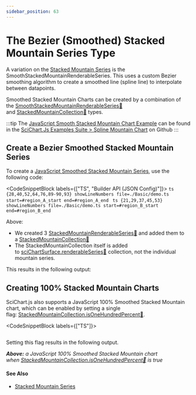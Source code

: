 ```yaml
---
sidebar_position: 63
---
```


# The Bezier (Smoothed) Stacked Mountain Series Type

A variation on the [Stacked Mountain Series](/2d-charts/chart-types/stacked-mountain-renderable-series) is the SmoothStackedMountainRenderableSeries. This uses a custom Bezier smoothing algorithm to create a smoothed line (spline line) to interpolate between datapoints.

Smoothed Stacked Mountain Charts can be created by a combination of the [SmoothStackedMountainRenderableSeries:blue_book:](https://www.scichart.com/documentation/js/current/typedoc/classes/smoothstackedmountainrenderableseries.html) and [StackedMountainCollection:blue_book:](https://www.scichart.com/documentation/js/current/typedoc/classes/stackedmountaincollection.html) types. 

:::tip
The [JavaScript Smooth Stacked Mountain Chart Example](https://www.scichart.com/demo/javascript/smooth-stacked-mountain-chart) can be found in the [SciChart.Js Examples Suite > Spline Mountain Chart](https://github.com/ABTSoftware/SciChart.JS.Examples/tree/master/Examples/src/components/Examples/Charts2D/BasicChartTypes/SplineMountainChart) on Github
:::

<ChartFromSciChartDemo 
    src="https://www.scichart.com/demo/iframe/smooth-stacked-mountain-chart" 
    title="Smooth Stacked Mountain Chart"
/>

Create a Bezier Smoothed Stacked Mountain Series
------------------------------------------------

To create a [JavaScript Smoothed Stacked Mountain Series](https://www.scichart.com/demo/javascript/smooth-stacked-mountain-chart), use the following code:

<CodeSnippetBlock labels={["TS", "Builder API (JSON Config)"]}>
    ```ts {28,40,52,64,76,89-90,93} showLineNumbers file=./Basic/demo.ts start=#region_A_start end=#region_A_end
    ```
    ```ts {21,29,37,45,53} showLineNumbers file=./Basic/demo.ts start=#region_B_start end=#region_B_end
    ```
</CodeSnippetBlock>

Above:

*   We created 3 [StackedMountainRenderableSeries:blue_book:](https://www.scichart.com/documentation/js/current/typedoc/classes/stackedmountainrenderableseries.html) and added them to a [StackedMountainCollection:blue_book:](https://www.scichart.com/documentation/js/current/typedoc/classes/stackedmountaincollection.html)
*   The StackedMountainCollection itself is added to [sciChartSurface.renderableSeries:blue_book:](https://www.scichart.com/documentation/js/current/typedoc/classes/scichartsurface.html#renderableseries) collection, not the individual mountain series.

This results in the following output:

<LiveDocSnippet name="./Basic/demo" />

Creating 100% Stacked Mountain Charts
-------------------------------------

SciChart.js also supports a JavaScript 100% Smoothed Stacked Mountain chart, which can be enabled by setting a single flag: [StackedMountainCollection.isOneHundredPercent:blue_book:](https://www.scichart.com/documentation/js/current/typedoc/classes/stackedmountaincollection.html#isonehundredpercent).

<CodeSnippetBlock labels={["TS"]}>
```ts {17} showLineNumbers file=./GroupingOptions/demo.ts start=#region_A_start end=#region_A_end
```
</CodeSnippetBlock>

Setting this flag results in the following output. 

<LiveDocSnippet name="./GroupingOptions/demo" />

_**Above:** a JavaScript 100% Smoothed Stacked Mountain chart when [StackedMountainCollection.isOneHundredPercent:blue_book:](https://www.scichart.com/documentation/js/current/typedoc/classes/stackedmountaincollection.html#isonehundredpercent) is true_

#### See Also

*   [Stacked Mountain Series](/2d-charts/chart-types/stacked-mountain-renderable-series)
